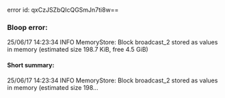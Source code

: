 error id: qxCzJSZbQIcQGSmJn7ti8w==
### Bloop error:

25/06/17 14:23:34 INFO MemoryStore: Block broadcast_2 stored as values in memory (estimated size 198.7 KiB, free 4.5 GiB)
#### Short summary: 

25/06/17 14:23:34 INFO MemoryStore: Block broadcast_2 stored as values in memory (estimated size 198...